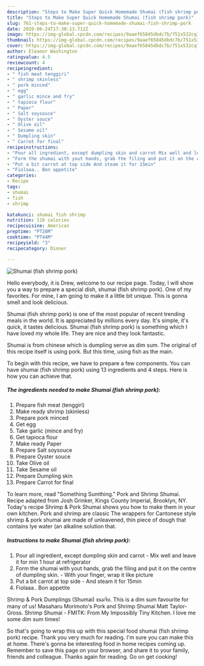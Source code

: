 ```yaml
---
description: "Steps to Make Super Quick Homemade Shumai (fish shrimp pork)"
title: "Steps to Make Super Quick Homemade Shumai (fish shrimp pork)"
slug: 761-steps-to-make-super-quick-homemade-shumai-fish-shrimp-pork
date: 2020-06-24T17:30:13.712Z
image: https://img-global.cpcdn.com/recipes/9aaef65845dbdc7b/751x532cq70/shumai-fish-shrimp-pork-recipe-main-photo.jpg
thumbnail: https://img-global.cpcdn.com/recipes/9aaef65845dbdc7b/751x532cq70/shumai-fish-shrimp-pork-recipe-main-photo.jpg
cover: https://img-global.cpcdn.com/recipes/9aaef65845dbdc7b/751x532cq70/shumai-fish-shrimp-pork-recipe-main-photo.jpg
author: Eleanor Washington
ratingvalue: 4.5
reviewcount: 4
recipeingredient:
- " fish meat tenggiri"
- " shrimp skinless"
- " pork minced"
- " egg"
- " garlic mince and fry"
- " tapioca flour"
- " Paper"
- " Salt soysouce"
- " Oyster souce"
- " Olive oil"
- " Sesame oil"
- " Dumpling skin"
- " Carrot for final"
recipeinstructions:
- "Pour all ingredient, except dumpling skin and carrot Mix well and leave it for min 1 hour at refrigerator"
- "Form the shumai with yout hands, grab the filing and put it on the centre of dumpling skin. With your finger, wrap it like picture"
- "Put a bit carrot at top side And steam it for 15min"
- "Fiolaaa.. Bon appetite"
categories:
- Recipe
tags:
- shumai
- fish
- shrimp

katakunci: shumai fish shrimp 
nutrition: 116 calories
recipecuisine: American
preptime: "PT28M"
cooktime: "PT44M"
recipeyield: "3"
recipecategory: Dinner

---
```



![Shumai (fish shrimp pork)](https://img-global.cpcdn.com/recipes/9aaef65845dbdc7b/751x532cq70/shumai-fish-shrimp-pork-recipe-main-photo.jpg)

Hello everybody, it is Drew, welcome to our recipe page. Today, I will show you a way to prepare a special dish, shumai (fish shrimp pork). One of my favorites. For mine, I am going to make it a little bit unique. This is gonna smell and look delicious.

Shumai (fish shrimp pork) is one of the most popular of recent trending meals in the world. It is appreciated by millions every day. It's simple, it's quick, it tastes delicious. Shumai (fish shrimp pork) is something which I have loved my whole life. They are nice and they look fantastic.

Shumai is from chinese which is dumpling serve as dim sum. The original of this recipe itself is using pork. But this time, using fish as the main.


To begin with this recipe, we have to prepare a few components. You can have shumai (fish shrimp pork) using 13 ingredients and 4 steps. Here is how you can achieve that.

<!--inarticleads1-->

##### The ingredients needed to make Shumai (fish shrimp pork):

1. Prepare  fish meat (tenggiri)
1. Make ready  shrimp (skinless)
1. Prepare  pork minced
1. Get  egg
1. Take  garlic (mince and fry)
1. Get  tapioca flour
1. Make ready  Paper
1. Prepare  Salt soysouce
1. Prepare  Oyster souce
1. Take  Olive oil
1. Take  Sesame oil
1. Prepare  Dumpling skin
1. Prepare  Carrot for final


To learn more, read &#34;Something Sumthing.&#34; Pork and Shrimp Shumai. Recipe adapted from Josh Grinker, Kings County Imperial, Brooklyn, NY. Today&#39;s recipe Shrimp &amp; Pork Shumai shows you how to make them in your own kitchen. Pork and shrimp are classic The wrappers for Cantonese style shrimp &amp; pork shumai are made of unleavened, thin piece of dough that contains lye water (an alkaline solution that. 

<!--inarticleads2-->

##### Instructions to make Shumai (fish shrimp pork):

1. Pour all ingredient, except dumpling skin and carrot - Mix well and leave it for min 1 hour at refrigerator
1. Form the shumai with yout hands, grab the filing and put it on the centre of dumpling skin. - With your finger, wrap it like picture
1. Put a bit carrot at top side - And steam it for 15min
1. Fiolaaa.. Bon appetite


Shrimp &amp; Pork Dumplings (Shumai) ขนมจีบ. This is a dim sum favourite for many of us! Masaharu Morimoto&#39;s Pork and Shrimp Shumai Matt Taylor-Gross. Shrimp Shumai - FMITK: From My Impossibly Tiny Kitchen. I love me some dim sum times! 

So that's going to wrap this up with this special food shumai (fish shrimp pork) recipe. Thank you very much for reading. I'm sure you can make this at home. There's gonna be interesting food in home recipes coming up. Remember to save this page on your browser, and share it to your family, friends and colleague. Thanks again for reading. Go on get cooking!
